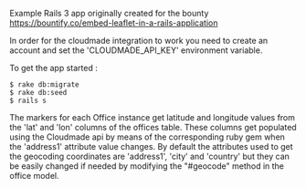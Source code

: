 Example Rails 3 app originally created for the bounty https://bountify.co/embed-leaflet-in-a-rails-application

In order for the cloudmade integration to work you need to create an account and set the 'CLOUDMADE_API_KEY' environment variable.

To get the app started :

```
$ rake db:migrate
$ rake db:seed
$ rails s
```

The markers for each Office instance get latitude and longitude values from the 'lat' and 'lon' columns of the offices table.
These columns get populated using the Cloudmade api by means of the corresponding ruby gem when the 'address1' attribute value changes.
By default the attributes used to get the geocoding coordinates are 'address1', 'city' and 'country' but they can be easily changed if needed by modifying the "#geocode" method in the office model.
